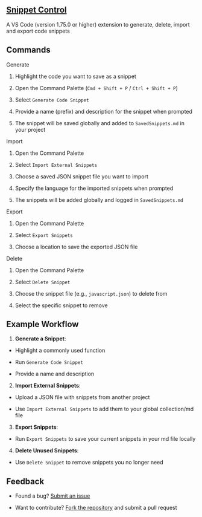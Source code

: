 ## [Snippet Control](https://marketplace.visualstudio.com/items?itemName=DanielPupke.vscode-snippet-gen)

A VS Code (version 1.75.0 or higher) extension to generate, delete, import and export code snippets

## Commands

Generate

1. Highlight the code you want to save as a snippet

2. Open the Command Palette (`Cmd + Shift + P` / `Ctrl + Shift + P`)

3. Select `Generate Code Snippet`

4. Provide a name (prefix) and description for the snippet when prompted

5. The snippet will be saved globally and added to `SavedSnippets.md` in your project

Import

1. Open the Command Palette

2. Select `Import External Snippets`

3. Choose a saved JSON snippet file you want to import

4. Specify the language for the imported snippets when prompted

5. The snippets will be added globally and logged in `SavedSnippets.md`

Export

1. Open the Command Palette

2. Select `Export Snippets`

3. Choose a location to save the exported JSON file

Delete

1. Open the Command Palette

2. Select `Delete Snippet`

3. Choose the snippet file (e.g., `javascript.json`) to delete from

4. Select the specific snippet to remove

## Example Workflow

1. **Generate a Snippet**:

- Highlight a commonly used function

- Run `Generate Code Snippet`

- Provide a name and description

2. **Import External Snippets**:

- Upload a JSON file with snippets from another project

- Use `Import External Snippets` to add them to your global collection/md file

3. **Export Snippets**:

- Run `Export Snippets` to save your current snippets in your md file locally

4. **Delete Unused Snippets**:

- Use `Delete Snippet` to remove snippets you no longer need

## Feedback

- Found a bug? [Submit an issue](https://github.com/daniel68045/snippet-ctrl/issues)

- Want to contribute? [Fork the repository](https://github.com/daniel68045/snippet-ctrl) and submit a pull request
